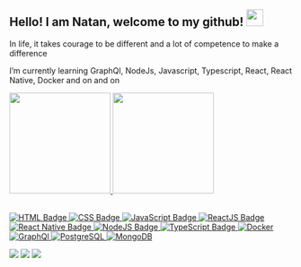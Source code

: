 ## Hello! I am Natan, welcome to my github! <img src="https://camo.githubusercontent.com/e8e7b06ecf583bc040eb60e44eb5b8e0ecc5421320a92929ce21522dbc34c891/68747470733a2f2f6d656469612e67697068792e636f6d2f6d656469612f6876524a434c467a6361737252346961377a2f67697068792e676966" width="30px" data-canonical-src="https://media.giphy.com/media/hvRJCLFzcasrR4ia7z/giphy.gif" style="max-width:100%;"> 

<p> In life, it takes courage to be different and a lot of competence to make a difference </p>
<p> I’m currently learning GraphQl, NodeJs, Javascript, Typescript, React, React Native, Docker and on and on </p>

<div>
  <a href="https://github.com/natanrotta">
  <img height="180em" src="https://github-readme-stats.vercel.app/api?username=natanrotta&show_icons=true&theme=dracula&include_all_commits=true&count_private=true"/>
  <img height="180em" src="https://github-readme-stats.vercel.app/api/top-langs/?username=natanrotta&layout=compact&langs_count=7&theme=dracula"/>
</div>

<br />
  
![HTML Badge](https://img.shields.io/badge/-HTML-orange)
![CSS Badge](https://img.shields.io/badge/-CSS-blue)
![JavaScript Badge](https://img.shields.io/badge/-JavaScript-yellow)
![ReactJS Badge](https://img.shields.io/badge/-ReactJS-blue)
![React Native Badge](https://img.shields.io/badge/-React%20Native-purple)
![NodeJS Badge](https://img.shields.io/badge/-Node.js-green) 
![TypeScript Badge](https://img.shields.io/badge/-TypeScript-blue)
![Docker](https://img.shields.io/badge/Docker-blue)
![GraphQl](https://img.shields.io/badge/GraphQl-purple)
![PostgreSQL](https://img.shields.io/badge/PostgreSQL-blue)
![MongoDB](https://img.shields.io/badge/MongoDB-green)

<div>   
  <a href="https://instagram.com/natan_rotta" target="_blank"><img src="https://img.shields.io/badge/-Instagram-%23E4405F?style=for-the-badge&logo=instagram&logoColor=white" target="_blank"></a>  
  <a href = "mailto:natanrotta"><img src="https://img.shields.io/badge/-Gmail-%23333?style=for-the-badge&logo=gmail&logoColor=white" target="_blank"></a>  
  <a href="https://www.linkedin.com/in/natan-rotta-452588168/" target="_blank"><img src="https://img.shields.io/badge/-LinkedIn-%230077B5?style=for-the-badge&logo=linkedin&logoColor=white" target="_blank"></a> 
</div>

